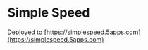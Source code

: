 Simple Speed
============

Deployed to [https://simplespeed.5apps.com](https://simplespeed.5apps.com)